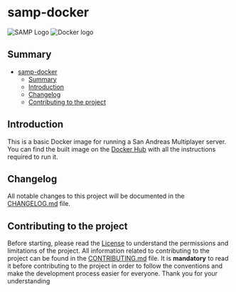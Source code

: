 # samp-docker

![SAMP Logo](https://i.namu.wiki/i/1amaHsm_8oqACDMjJQMSaE2q7IIvgtzqDRcwIrt_ih45Xraqms_FF2jGcXK8DjDfYPQZJlEk48eeQet-HUDFHw.webp)
![Docker logo](https://cdn.iconscout.com/icon/free/png-256/free-docker-226091.png)

## Summary

- [samp-docker](#samp-docker)
  - [Summary](#summary)
  - [Introduction](#introduction)
  - [Changelog](#changelog)
  - [Contributing to the project](#contributing-to-the-project)

## Introduction

This is a basic Docker image for running a San Andreas Multiplayer server. You can find the built image on the [Docker Hub](https://hub.docker.com/r/michaelace/samp-server) with all the instructions required to run it.

## Changelog

All notable changes to this project will be documented in the [CHANGELOG.md](CHANGELOG.md) file.

## Contributing to the project

Before starting, please read the [License](LICENSE) to understand the permissions and limitations of the project.
All information related to contributing to the project can be found in the [CONTRIBUTING.md](CONTRIBUTING.md) file. It is **mandatory** to read it before contributing to the project in order to follow the conventions and make the development process easier for everyone. Thank you for your understanding
